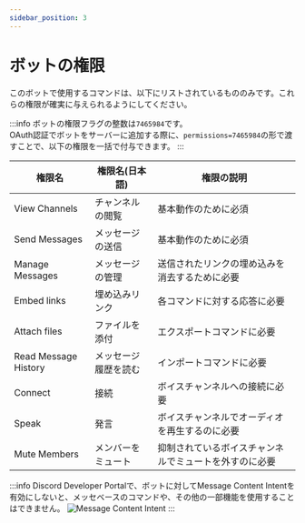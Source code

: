```yaml
---
sidebar_position: 3
---
```


# ボットの権限
このボットで使用するコマンドは、以下にリストされているもののみです。これらの権限が確実に与えられるようにしてください。

:::info
ボットの権限フラグの整数は`7465984`です。  
OAuth認証でボットをサーバーに追加する際に、`permissions=7465984`の形で渡すことで、以下の権限を一括で付与できます。
:::

|権限名|権限名(日本語)|権限の説明|
|----|----|----|
|View Channels|チャンネルの閲覧|基本動作のために必須|
|Send Messages|メッセージの送信|基本動作のために必須|
|Manage Messages|メッセージの管理|送信されたリンクの埋め込みを消去するために必要|
|Embed links|埋め込みリンク|各コマンドに対する応答に必要|
|Attach files|ファイルを添付|エクスポートコマンドに必要|
|Read Message History|メッセージ履歴を読む|インポートコマンドに必要|
|Connect|接続|ボイスチャンネルへの接続に必要|
|Speak|発言|ボイスチャンネルでオーディオを再生するのに必要|
|Mute Members|メンバーをミュート|抑制されているボイスチャンネルでミュートを外すのに必要|

:::info
Discord Developer Portalで、ボットに対してMessage Content Intentを有効にしないと、メッセベースのコマンドや、その他の一部機能を使用することはできません。
![Message Content Intent](https://cdn.discordapp.com/attachments/1024683345625497601/1025018178146926733/unknown.png)
:::
